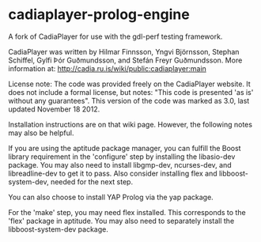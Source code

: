 # cadiaplayer-prolog-engine
A fork of CadiaPlayer for use with the gdl-perf testing framework.

CadiaPlayer was written by Hilmar Finnsson, Yngvi Björnsson, Stephan Schiffel, Gylfi Þór Guðmundsson, and Stefán Freyr Guðmundsson. More information at: http://cadia.ru.is/wiki/public:cadiaplayer:main

License note: The code was provided freely on the CadiaPlayer website. It does not include a formal license, but notes: "This code is presented 'as is' without any guarantees". This version of the code was marked as 3.0, last updated November 18 2012.

Installation instructions are on that wiki page. However, the following notes may also be helpful.

If you are using the aptitude package manager, you can fulfill the Boost library requirement in the 'configure' step by installing the libasio-dev package. You may also need to install libgmp-dev, ncurses-dev, and libreadline-dev to get it to pass. Also consider installing flex and libboost-system-dev, needed for the next step.

You can also choose to install YAP Prolog via the yap package.

For the 'make' step, you may need flex installed. This corresponds to the 'flex' package in aptitude. You may also need to separately install the libboost-system-dev package.
